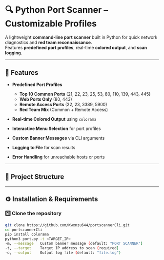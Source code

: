 # 🔍 Python Port Scanner – Customizable Profiles

A lightweight **command-line port scanner** built in Python for quick network diagnostics and **red team reconnaissance**.  
Features **predefined port profiles**, real-time **colored output**, and **scan logging**.

---

## 📌 Features
- **Predefined Port Profiles**  
  - **Top 10 Common Ports** (21, 22, 23, 25, 53, 80, 110, 139, 443, 445)  
  - **Web Ports Only** (80, 443)  
  - **Remote Access Ports** (22, 23, 3389, 5900)  
  - **Red Team Mix** (Common + Remote Access)  

- **Real-time Colored Output** using `colorama`  
- **Interactive Menu Selection** for port profiles  
- **Custom Banner Messages** via CLI arguments  
- **Logging to File** for scan results  
- **Error Handling** for unreachable hosts or ports  

---

## 📂 Project Structure

---

## ⚙️ Installation & Requirements
### 1️⃣ Clone the repository
```bash
git clone https://github.com/Kwxnzu644/portscannerCli.git
cd portscannerCli
pip install colorama
python3 port.py -t <TARGET_IP>
-m, --message   Custom banner message (default: "PORT SCANNER")
-t, --target    Target IP address to scan (required)
-o, --output    Output log file (default: "file.log")

